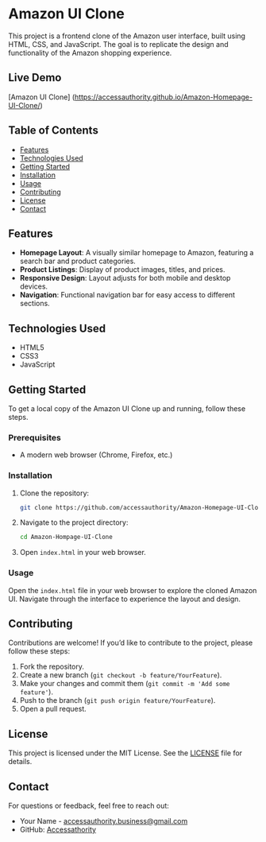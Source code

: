 
# Amazon UI Clone

This project is a frontend clone of the Amazon user interface, built using HTML, CSS, and JavaScript. The goal is to replicate the design and functionality of the Amazon shopping experience.
## Live Demo
[Amazon UI Clone] (https://accessauthority.github.io/Amazon-Homepage-UI-Clone/)
## Table of Contents

- [Features](#features)
- [Technologies Used](#technologies-used)
- [Getting Started](#getting-started)
- [Installation](#installation)
- [Usage](#usage)
- [Contributing](#contributing)
- [License](#license)
- [Contact](#contact)

## Features

- **Homepage Layout**: A visually similar homepage to Amazon, featuring a search bar and product categories.
- **Product Listings**: Display of product images, titles, and prices.
- **Responsive Design**: Layout adjusts for both mobile and desktop devices.
- **Navigation**: Functional navigation bar for easy access to different sections.

## Technologies Used

- HTML5
- CSS3
- JavaScript

## Getting Started

To get a local copy of the Amazon UI Clone up and running, follow these steps.

### Prerequisites

- A modern web browser (Chrome, Firefox, etc.)

### Installation

1. Clone the repository:
   ```bash
   git clone https://github.com/accessauthority/Amazon-Homepage-UI-Clone.git
   ```

2. Navigate to the project directory:
   ```bash
   cd Amazon-Hompage-UI-Clone
   ```

3. Open `index.html` in your web browser.

### Usage

Open the `index.html` file in your web browser to explore the cloned Amazon UI. Navigate through the interface to experience the layout and design.

## Contributing

Contributions are welcome! If you’d like to contribute to the project, please follow these steps:

1. Fork the repository.
2. Create a new branch (`git checkout -b feature/YourFeature`).
3. Make your changes and commit them (`git commit -m 'Add some feature'`).
4. Push to the branch (`git push origin feature/YourFeature`).
5. Open a pull request.

## License

This project is licensed under the MIT License. See the [LICENSE](LICENSE) file for details.

## Contact

For questions or feedback, feel free to reach out:

- Your Name - [accessauthority.business@gmail.com](accessauthority.business@gmail.com)
- GitHub: [Accessathority](https://github.com/accessauthority)
